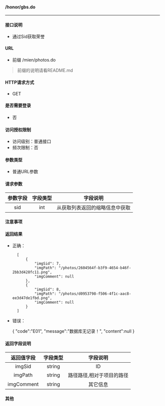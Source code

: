 #### /honor/gbs.do

---------------------------

#### 接口说明

- 通过Sid获取荣誉

#### URL
- 前缀 /mien/photos.do

>前缀的说明请看README.md

#### HTTP请求方式
- GET

#### 是否需要登录
- 否

#### 访问授权限制
- 访问级别：普通接口
- 频次限制：否

#### 参数类型
- 普通URL参数

#### 请求参数
|参数字段|字段类型|字段说明|
|:----------:|:--------:|:---------:|
| sid  |  int | 从获取列表返回的缩略信息中获取|

#### 注意事项

#### 返回结果
- 正确：

        [
            {
                "imgSid": 7,
                "imgPath": "/photos/2604564f-b3f9-4654-b46f-2bb3d428fc11.png",
                "imgComment": null
            },
            {
                "imgSid": 8,
                "imgPath": "/photos/d0953798-f506-4f1c-aac8-ee3d47de1fbd.png",
                "imgComment": null
            }
        ]

- 错误：

	{
		"code":"E01",
		"message":"数据库无记录！",
		"content":null
	}


#### 返回字段说明

|返回值字段|字段类型|字段说明|
|:----------:|:--------:|:---------:|
| imgSid  |  string |  ID |
| imgPath| string | 路径路径,相对于项目的路径 |
| imgComment|string|其它信息|


#### 其他